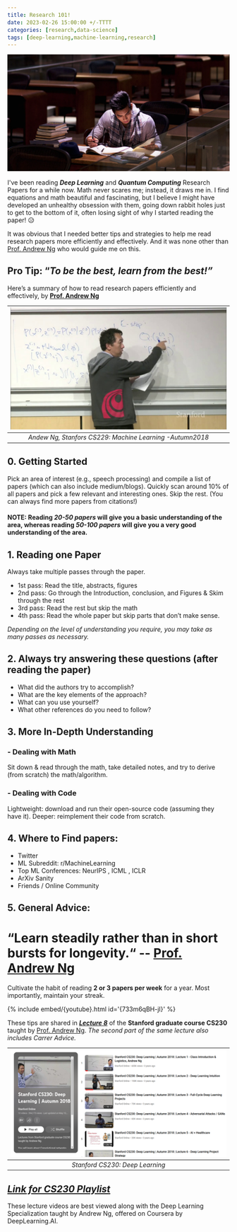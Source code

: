 ```yaml
---
title: Research 101!
date: 2023-02-26 15:00:00 +/-TTTT
categories: [research,data-science]
tags: [deep-learning,machine-learning,research]
---
```



![image](/assets/img/research_101_blog/reserach1.webp)



I've been reading ***Deep Learning*** and ***Quantum Computing*** Research Papers for a while now. Math never scares me; instead, it draws me in. I find equations and math beautiful and fascinating, but I believe I might have developed an unhealthy obsession with them, going down rabbit holes just to get to the bottom of it, often losing sight of why I started reading the paper!  😥

It was obvious that I needed better tips and strategies to help me read research papers more efficiently and effectively. And it was none other than [Prof. Andrew Ng](https://www.andrewng.org/) who would guide me on this.

## **Pro Tip: “*To be the best, learn from the best!”***

Here’s a summary of how to read research papers efficiently and effectively, by **[Prof. Andrew Ng](https://www.andrewng.org/)**


| ![image](/assets/img/research_101_blog/andrew_ng_cs229.jpg) | 
|:--:| 
| *Andew Ng, Stanfors CS229: Machine Learning -Autumn2018* |



## **0. Getting Started**

Pick an area of interest (e.g., speech processing) and compile a list of papers (which can also include medium/blogs). Quickly scan around 10% of all papers and pick a few relevant and interesting ones. Skip the rest. (You can always find more papers from citations!)

####  **NOTE: Reading *20-50 papers* will give you a basic understanding of the area, whereas reading *50-100 papers* will give you a very good understanding of the area.**

## **1. Reading one Paper**

Always take multiple passes through the paper.
* 1st pass: Read the title, abstracts, figures 
* 2nd pass: Go through the Introduction, conclusion, and Figures & Skim through the rest
* 3rd pass: Read the rest but skip the math
* 4th pass: Read the whole paper but skip parts that don’t make sense.

*Depending on the level of understanding you require, you may take as many passes as necessary.*

## **2. Always try answering these questions** (after reading the paper)

* What did the authors try to accomplish?
* What are the key elements of the approach?
* What can you use yourself?
* What other references do you need to follow?

## **3. More In-Depth Understanding**

### **- Dealing with Math** 

Sit down & read through the math, take detailed notes, and try to derive (from scratch) the math/algorithm.

### **- Dealing with Code**

Lightweight: download and run their open-source code (assuming they have it).
Deeper: reimplement their code from scratch.

## **4. Where to Find papers:**
- Twitter
- ML Subreddit: r/MachineLearning
- Top ML Conferences: NeurIPS , ICML , ICLR 
- ArXiv Sanity 
- Friends / Online Community

## **5. General Advice:**


# **“Learn steadily rather than in short bursts for longevity.“                    -- [Prof. Andrew Ng](https://www.andrewng.org/)**




Cultivate the habit of reading **2 or 3 papers per week** for a year. Most importantly, maintain your streak.



{% include embed/{youtube}.html id='{733m6qBH-jI}' %}

These tips are shared in ***[Lecture 8](https://youtu.be/733m6qBH-jI)*** of the **Stanford graduate course CS230** taught by [Prof. Andrew Ng](https://www.andrewng.org/). *The second part of the same lecture also includes Carrer Advice.* 

<div style="text-align: center;">

| ![image](/assets/img/research_101_blog/cs230.png) | 
|:--:| 
| *Stanford CS230: Deep Learning* |
</div>


## ***[Link for CS230 Playlist](https://www.youtube.com/playlist?list=PLoROMvodv4rOABXSygHTsbvUz4G_YQhOb)*** 

These lecture videos are best viewed along with the Deep Learning Specialization taught by Andrew Ng, offered on Coursera by DeepLearning.AI.


